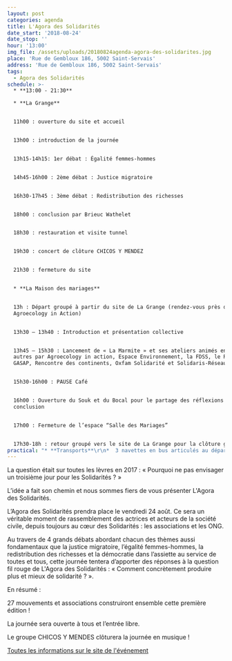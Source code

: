 ```yaml
---
layout: post
categories: agenda
title: L'Agora des Solidarités
date_start: '2018-08-24'
date_stop: ''
hour: '13:00'
img_file: /assets/uploads/20180824agenda-agora-des-solidarites.jpg
place: 'Rue de Gembloux 186, 5002 Saint-Servais'
address: 'Rue de Gembloux 186, 5002 Saint-Servais'
tags:
  - Agora des Solidarités
schedule: >-
  * **13:00 - 21:30**

  * **La Grange**


  11h00 : ouverture du site et accueil


  13h00 : introduction de la journée


  13h15-14h15: 1er débat : Égalité femmes-hommes


  14h45-16h00 : 2ème débat : Justice migratoire


  16h30-17h45 : 3ème débat : Redistribution des richesses


  18h00 : conclusion par Brieuc Wathelet


  18h30 : restauration et visite tunnel


  19h30 : concert de clôture CHICOS Y MENDEZ


  21h30 : fermeture du site


  * **La Maison des mariages**


  13h : Départ groupé à partir du site de La Grange (rendez-vous près du drapeau
  Agroecology in Action)


  13h30 – 13h40 : Introduction et présentation collective


  13h45 – 15h30 : Lancement de « La Marmite » et ses ateliers animés entre
  autres par Agroecology in action, Espace Environnement, la FDSS, le Réseau des
  GASAP, Rencontre des continents, Oxfam Solidarité et Solidaris-Réseau.


  15h30-16h00 : PAUSE Café


  16h00 : Ouverture du Souk et du Bocal pour le partage des réflexions et
  conclusion


  17h00 : Fermeture de l’espace “Salle des Mariages”


  17h30-18h : retour groupé vers le site de La Grange pour la clôture générale
practical: "* **Transports**\r\n*  3 navettes en bus articulés au départ de la gare de Namur entre 11h00 et midi.\r\n*  3 navettes en bus articulés départ citadelle entre 21h30 et 22h30."
---
```

La question était sur toutes les lèvres en 2017 : « Pourquoi ne pas envisager un troisième jour pour les Solidarités ? »

L’idée a fait son chemin et nous sommes fiers de vous présenter L'Agora des Solidarités.

L’Agora des Solidarités prendra place le vendredi 24 août. Ce sera un véritable moment de rassemblement des actrices et acteurs de la société civile, depuis toujours au cœur des Solidarités : les associations et les ONG.

Au travers de 4 grands débats abordant chacun des thèmes aussi fondamentaux que la justice migratoire, l’égalité femmes-hommes, la redistribution des richesses et la démocratie dans l’assiette au service de toutes et tous, cette journée tentera d’apporter des réponses à la question fil rouge de L'Agora des Solidarités : « Comment concrètement produire plus et mieux de solidarité ? ».

En résumé :

27 mouvements et associations construiront ensemble cette première édition !

La journée sera ouverte à tous et l’entrée libre.

Le groupe CHICOS Y MENDES clôturera la journée en musique !

[Toutes les informations sur le site de l'événement](https://www.lafetedessolidarites.be/actualite/lagora-des-solidarites-un-premier-jour-consacre-aux-acteurs-de-la-societe-civile)
